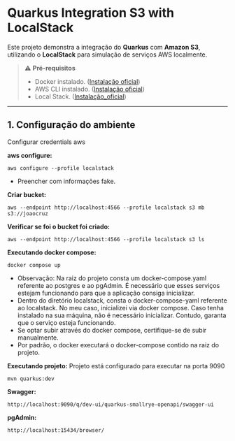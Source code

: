 # Quarkus Integration S3 with LocalStack

Este projeto demonstra a integração do **Quarkus** com **Amazon S3**, utilizando o **LocalStack** para simulação de serviços AWS localmente.

> ⚠️ **Pré-requisitos**
>
> - Docker instalado. ([Instalação oficial](https://docs.docker.com/engine/install/))
> - AWS CLI instalado. ([Instalação oficial](https://docs.aws.amazon.com/cli/latest/userguide/getting-started-install.html))
> - Local Stack. ([Instalação_oficial](https://docs.localstack.cloud/aws/getting-started/installation/))
---

## 1. Configuração do ambiente

Configurar credentials aws

**aws configure:**
```
aws configure --profile localstack
```
- Preencher com informações fake.

**Criar bucket:**
```
aws --endpoint http://localhost:4566 --profile localstack s3 mb s3://joaocruz

```

**Verificar se foi o bucket foi criado:**
```
aws --endpoint http://localhost:4566 --profile localstack s3 ls
```

**Executando docker compose:**
````
docker compose up
````
- Observação: Na raiz do projeto consta um docker-compose.yaml referente ao postgres e ao pgAdmin. É necessário que esses serviços estejam funcionando para que a aplicação consiga inicializar. 
- Dentro do diretório localstack, consta o docker-compose-yaml referente ao localstack. No meu caso, inicializei via docker compose. Caso tenha instalado na sua máquina, não é necessário inicializar. Contudo, garanta que o serviço esteja funcionando. 
- Se optar subir através do docker compose, certifique-se de subir manualmente. 
- Por padrão, o docker executará o docker-compose contido na raiz do projeto.

**Executando projeto:**
Projeto está configurado para executar na porta 9090
````
mvn quarkus:dev
````

**Swagger:**
````
http://localhost:9090/q/dev-ui/quarkus-smallrye-openapi/swagger-ui
````

**pgAdmin:**
````
http://localhost:15434/browser/
````
